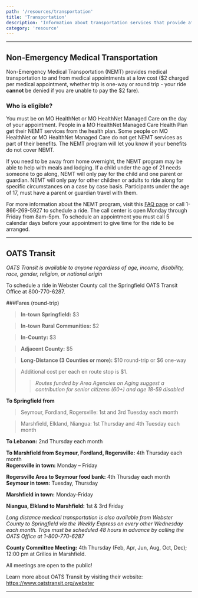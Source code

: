 ```yaml
---
path: '/resources/transportation'
title: 'Transportation'
description: 'Information about transportation services that provide affordable and more accessible options in the Webster County area.'
category: 'resource'
---
```


***

## Non-Emergency Medical Transportation  
Non-Emergency Medical Transportation (NEMT) provides medical transportation to and from medical appointments at a low cost ($2 charged per medical appointment, whether trip is one-way or round trip - your ride **cannot** be denied if you are unable to pay the $2 fare).

### Who is eligible?
You must be on MO HealthNet or MO HealthNet Managed Care on the day of your appointment. People in a MO HealthNet Managed Care Health Plan get their NEMT services from the health plan. Some people on MO HealthNet or MO HealthNet Managed Care do not get NEMT services as part of their benefits. The NEMT program will let you know if your benefits do not cover NEMT.

If you need to be away from home overnight, the NEMT program may be able to help with meals and lodging. If a child under the age of 21 needs someone to go along, NEMT will only pay for the child and one parent or guardian. NEMT will only pay for other children or adults to ride along for specific circumstances on a case by case basis. Participants under the age of 17, must have a parent or guardian travel with them.

For more information about the NEMT program, visit this [FAQ page](https://dss.mo.gov/mhd/participants/pages/medtrans.htm) or call 1-866-269-5927 to schedule a ride. The call center is open Monday through Friday from 8am-5pm. To schedule an appointment you must call 5 calendar days before your appointment to give time for the ride to be arranged.

***

## OATS Transit  

*OATS Transit is available to anyone regardless of age, income, disability, race, gender, religion, or national origin*

To schedule a ride in Webster County call the Springfield OATS Transit Office at 800-770-6287.​

###Fares (round-trip)  
>**In-town Springfield:** $3 

>**In-town Rural Communities:** $2

>**In-County:** $3 

>**Adjacent County:** $5

>**Long-Distance (3 Counties or more):** $10 round-trip or $6 one-way 

>Additional cost per each en route stop is $1.
>>*Routes funded by Area Agencies on Aging suggest a contribution for senior citizens (60+) and age 18-59 disabled*

**To Springfield from**

> Seymour, Fordland, Rogersville: 1st and 3rd Tuesday each month

> Marshfield, Elkland, Niangua: 1st Thursday and 4th Tuesday each month


**To Lebanon:** 2nd Thursday each month 

**To Marshfield from Seymour, Fordland, Rogersville:** 4th Thursday each month                         
**Rogersville in town:** Monday – Friday

**Rogersville Area to Seymour food bank:** 4th Thursday each month                                                                  
**Seymour in town:** Tuesday, Thursday                             

**Marshfield in town:** Monday-Friday

**Niangua, Elkland to Marshfield:** 1st & 3rd Friday  


*Long distance medical transportation is also available from Webster County to Springfield via the Weekly Express on every other Wednesday each month. Trips must be scheduled 48 hours in advance by calling the OATS Office at 1-800-770-6287*

**County Committee Meeting:** 4th Thursday (Feb, Apr, Jun, Aug, Oct, Dec); 12:00 pm at Grillos in Marshfield.

All meetings are open to the public!

Learn more about OATS Transit by visiting their website: https://www.oatstransit.org/webster

***